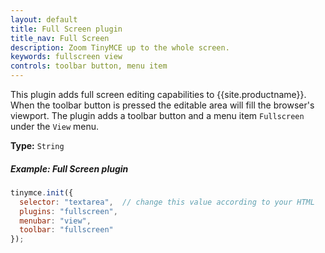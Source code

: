 ```yaml
---
layout: default
title: Full Screen plugin
title_nav: Full Screen
description: Zoom TinyMCE up to the whole screen.
keywords: fullscreen view
controls: toolbar button, menu item
---
```


This plugin adds full screen editing capabilities to {{site.productname}}. When the toolbar button is pressed the editable area will fill the browser's viewport. The plugin adds a toolbar button and a menu item `Fullscreen` under the `View` menu.

**Type:** `String`

##### Example: Full Screen plugin

```js
tinymce.init({
  selector: "textarea",  // change this value according to your HTML
  plugins: "fullscreen",
  menubar: "view",
  toolbar: "fullscreen"
});
```
